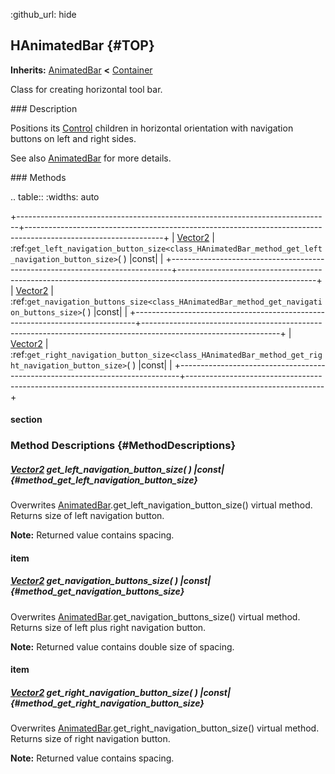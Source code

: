 :github_url: hide

<!---
.. DO NOT EDIT THIS FILE!!!
.. Generated automatically from Godot engine sources.
.. Generator: https://github.com/godotengine/godot/tree/master/doc/tools/make_rst.py.
.. XML source: https://github.com/godotengine/godot/tree/master/Godot-CCP/doc_classes/HAnimatedBar.xml.

.. _class_HAnimatedBar:

-->
## HAnimatedBar {#TOP}

**Inherits:** [AnimatedBar](./AnimatedBar.md) **<** [Container](https://docs.godotengine.org/en/stable/classes/class_container.html)

Class for creating horizontal tool bar.

<a name="Description"></a>### Description

Positions its [Control](https://docs.godotengine.org/en/stable/classes/class_control.html) children in horizontal orientation with navigation buttons on left and right sides.

See also [AnimatedBar](./AnimatedBar.md) for more details.

<a name="Methods"></a>### Methods

.. table::
   :widths: auto

   +------------------------------------------------------------------------------+----------------------------------------------------------------------------------------------------------------+
   | [Vector2](https://docs.godotengine.org/en/stable/classes/class_vector2.html) | :ref:`get_left_navigation_button_size<class_HAnimatedBar_method_get_left_navigation_button_size>`( ) |const|   |
   +------------------------------------------------------------------------------+----------------------------------------------------------------------------------------------------------------+
   | [Vector2](https://docs.godotengine.org/en/stable/classes/class_vector2.html) | :ref:`get_navigation_buttons_size<class_HAnimatedBar_method_get_navigation_buttons_size>`( ) |const|           |
   +------------------------------------------------------------------------------+----------------------------------------------------------------------------------------------------------------+
   | [Vector2](https://docs.godotengine.org/en/stable/classes/class_vector2.html) | :ref:`get_right_navigation_button_size<class_HAnimatedBar_method_get_right_navigation_button_size>`( ) |const| |
   +------------------------------------------------------------------------------+----------------------------------------------------------------------------------------------------------------+

#### section

### Method Descriptions {#MethodDescriptions}

##### [Vector2](https://docs.godotengine.org/en/stable/classes/class_vector2.html) **get_left_navigation_button_size**( ) |const| {#method_get_left_navigation_button_size}

Overwrites [AnimatedBar](./AnimatedBar.md).get_left_navigation_button_size() virtual method. Returns size of left navigation button.

**Note:** Returned value contains spacing.

#### item

##### [Vector2](https://docs.godotengine.org/en/stable/classes/class_vector2.html) **get_navigation_buttons_size**( ) |const| {#method_get_navigation_buttons_size}

Overwrites [AnimatedBar](./AnimatedBar.md).get_navigation_buttons_size() virtual method. Returns size of left plus right navigation button.

**Note:** Returned value contains double size of spacing.

#### item

##### [Vector2](https://docs.godotengine.org/en/stable/classes/class_vector2.html) **get_right_navigation_button_size**( ) |const| {#method_get_right_navigation_button_size}

Overwrites [AnimatedBar](./AnimatedBar.md).get_right_navigation_button_size() virtual method. Returns size of right navigation button.

**Note:** Returned value contains spacing.

